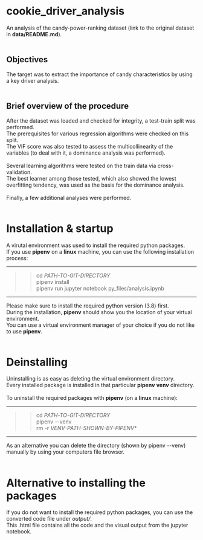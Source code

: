 # cookie_driver_analysis
An analysis of the candy-power-ranking dataset (link to the original dataset in **data/README.md**). <br>
<br>
## Objectives
The target was to extract the importance of candy characteristics by using a key driver analysis. <br>
<br>
## Brief overview of the procedure
After the dataset was loaded and checked for integrity, a test-train split was performed. <br>
The prerequisites for various regression algorithms were checked on this split. <br>
The VIF score was also tested to assess the multicollinearity of the variables (to deal with it, a dominance analysis was performed). <br>
<br>
Several learning algorithms were tested on the train data via cross-validation. <br>
The best learner among those tested, which also showed the lowest overfitting tendency, was used as the basis for the dominance analysis. <br>
<br>
Finally, a few additional analyses were performed. <br>
<br>
# Installation & startup
A virutal environment was used to install the required python packages. <br>
If you use **pipenv** on a **linux** machine, you can use the following installation process: <br>

----------------------------
>> cd *PATH-TO-GIT-DIRECTORY* <br>
>> pipenv install <br>
>> pipenv run jupyter notebook py_files/analysis.ipynb
----------------------------

Please make sure to install the required python version (3.8) first. <br>
During the installation, **pipenv** should show you the location of your virtual environment. <br>
You can use a virtual environment manager of your choice if you do not like to use **pipenv**. <br>
<br>
# Deinstalling
Uninstalling is as easy as deleting the virtual environment directory.<br>
Every installed package is installed in that particular **pipenv** **venv** directory.<br>
<br>
To uninstall the required packages with **pipenv** (on a **linux** machine):<br>

--------------------------
>> cd *PATH-TO-GIT-DIRECTORY* <br>
>> pipenv --venv <br>
>> rm -r *VENV-PATH-SHOWN-BY-PIPENV**
---------------------------

As an alternative you can delete the directory (shown by pipenv --venv) manually by using your computers file browser.<br>
<br>
# Alternative to installing the packages
If you do not want to install the required python packages, you can use the converted code file under *output/*.<br>
This .html file contains all the code and the visual output from the jupyter notebook.<br>
